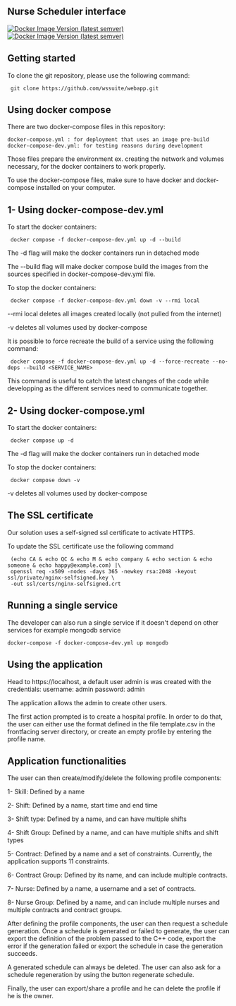 ## Nurse Scheduler interface

[![Docker Image Version (latest semver)](https://img.shields.io/docker/v/legraina/ns_app_front)](https://hub.docker.com/repository/docker/legraina/ns_app_front/)
[![Docker Image Version (latest semver)](https://img.shields.io/docker/v/legraina/ns_app_scheduler)](https://hub.docker.com/repository/docker/legraina/ns_app_scheduler/)

## Getting started

To clone the git repository, please use the following command:

	 git clone https://github.com/wssuite/webapp.git


## Using docker compose

There are two docker-compose files in this repository:

	docker-compose.yml : for deployment that uses an image pre-build
	docker-compose-dev.yml: for testing reasons during development

Those files prepare the environment ex. creating the network and volumes necessary, for the docker containers to work properly.

To use the docker-compose files, make sure to have docker and docker-compose installed on your computer.

## 1- Using docker-compose-dev.yml
To start the docker containers:

	 docker compose -f docker-compose-dev.yml up -d --build

The -d flag will make the docker containers run in detached mode

The --build flag will make docker compose build the images from the sources specified in docker-compose-dev.yml file.

To stop the docker containers:

	 docker compose -f docker-compose-dev.yml down -v --rmi local

--rmi local deletes all images created locally (not pulled from the internet)

-v deletes all volumes used by docker-compose

It is possible to force recreate the build of a service using the following command:

	 docker compose -f docker-compose-dev.yml up -d --force-recreate --no-deps --build <SERVICE_NAME>

This command is useful to catch the latest changes of the code while developping as the different services need to communicate together.

## 2- Using docker-compose.yml

To start the docker containers:

	 docker compose up -d

The -d flag will make the docker containers run in detached mode

To stop the docker containers:

	 docker compose down -v

-v deletes all volumes used by docker-compose

## The SSL certificate

Our solution uses a self-signed ssl certificate to activate HTTPS.

To update the SSL certificate use the following command

	 (echo CA & echo QC & echo M & echo company & echo section & echo someone & echo happy@example.com) |\
	 openssl req -x509 -nodes -days 365 -newkey rsa:2048 -keyout ssl/private/nginx-selfsigned.key \
	 -out ssl/certs/nginx-selfsigned.crt


## Running a single service

The developer can also run a single service if it doesn't depend on other services for example mongodb service

    docker-compose -f docker-compose-dev.yml up mongodb

## Using the application

Head to https://localhost, a default user admin is was created with the credentials:
	 username: admin
	 password: admin

The application allows the admin to create other users.

The first action prompted is to create a hospital profile. In order to do that, the user can either use the format defined in the file template.csv in the frontfacing server directory, or create an empty profile by entering the profile name.

## Application functionalities

The user can then create/modify/delete the following profile components:

1- Skill: Defined by a name

2- Shift: Defined by a name, start time and end time

3- Shift type: Defined by a name, and can have multiple shifts

4- Shift Group: Defined by a name, and can have multiple shifts and shift types

5- Contract: Defined by a name and a set of constraints. Currently, the application supports 11 constraints.

6- Contract Group: Defined by its name, and can include multiple contracts.

7- Nurse: Defined by a name, a username and a set of contracts.

8- Nurse Group: Defined by a name, and can include multiple nurses and multiple contracts and contract groups.

After defining the profile components, the user can then request a schedule generation. Once a schedule is generated or failed to generate, the user can export the definition of the problem passed to the C++ code, export the error if the generation failed or export the schedule in case the generation succeeds.

A generated schedule can always be deleted. The user can also ask for a schedule regeneration by using the button regenerate schedule.

Finally, the user can export/share a profile and he can delete the profile if he is the owner.

